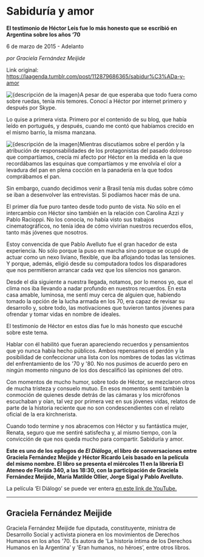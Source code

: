 # Sabiduría y amor

**El testimonio de Héctor Leis fue lo más honesto que se escribió en Argentina sobre los años ‘70**

6 de marzo de 2015 - Adelanto

_por Graciela Fernández Meijide_

Link original: https://laagenda.tumblr.com/post/112879686365/sabidur%C3%ADa-y-amor

![{descripción de la imagen}](https://64.media.tumblr.com/616e93fbc22c0b566f9c3a276f4d4ab6/tumblr_inline_pjztfk8KLL1t6q87u_500.png)A pesar de que esperaba que todo fuera como sobre ruedas, tenía mis temores. Conocí a Héctor por internet primero y después por Skype. 

Lo quise a primera vista. Primero por el contenido de su blog, que había leído en portugués, y después, cuando me contó que habíamos crecido en el mismo barrio, la misma manzana. 

![{descripción de la imagen}](https://64.media.tumblr.com/2a49fc271d48f277a293a4f74761e75e/tumblr_inline_pjztfkKdTv1t6q87u_250.png)Mientras discutíamos sobre el perdón y la atribución de responsabilidades de los protagonistas del pasado doloroso que compartíamos, crecía mi afecto por Héctor en la medida en la que recordábamos las esquinas que compartíamos y me envolvía el olor a levadura del pan en plena cocción en la panadería en la que todos comprábamos el pan. 

Sin embargo, cuando decidimos venir a Brasil tenía mis dudas sobre cómo se iban a desenvolver las entrevistas. Si podíamos hacer más de una. 

El primer día fue puro tanteo desde todo punto de vista. No sólo en el intercambio con Héctor sino también en la relación con Carolina Azzi y Pablo Racioppi. No los conocía, no había visto sus trabajos cinematográficos, no tenía idea de cómo vivirían nuestros recuerdos ellos, tanto más jóvenes que nosotros. 

Estoy convencida de que Pablo Avelluto fue el gran hacedor de esta experiencia. No sólo porque la puso en marcha sino porque se ocupó de actuar como un nexo liviano, flexible, que iba aflojando todas las tensiones. Y porque, además, eligió desde su computadora todos los disparadores que nos permitieron arrancar cada vez que los silencios nos ganaron. 

Desde el día siguiente a nuestra llegada, notamos, por lo menos yo, que el clima nos iba llevando a nadar profundo en nuestros recuerdos. En esta casa amable, luminosa, me sentí muy cerca de alguien que, habiendo tomado la opción de la lucha armada en los 70, era capaz de revisar su desarrollo y, sobre todo, las motivaciones que tuvieron tantos jóvenes para ofrendar y tomar vidas en nombre de ideales. 

El testimonio de Héctor en estos días fue lo más honesto que escuché sobre este tema. 

Hablar con él habilitó que fueran apareciendo recuerdos y pensamientos que yo nunca había hecho públicos. Ambos repensamos el perdón y la posibilidad de confeccionar una lista con los nombres de todas las víctimas del enfrentamiento de los '70 y '80. No nos pusimos de acuerdo pero en ningún momento ninguno de los dos descalificó las opiniones del otro. 

Con momentos de mucho humor, sobre todo de Héctor, se mezclaron otros de mucha tristeza y consuelo mutuo. En esos momentos sentí también la conmoción de quienes desde detrás de las cámaras y los micrófonos escuchaban y oían, tal vez por primera vez en sus jóvenes vidas, relatos de parte de la historia reciente que no son condescendientes con el relato oficial de la era kirchnerista. 

Cuando todo termine y nos abracemos con Héctor y su fantástica mujer, Renata, seguro que me sentiré satisfecha y, al mismo tiempo, con la convicción de que nos queda mucho para compartir. Sabiduría y amor.

**Este es uno de los epílogos de *El Diálogo*, el libro de conversaciones entre Graciela Fernández Meijide y Héctor Ricardo Leis basado en la película del mismo nombre. El libro se presenta el miércoles 11 en la librería El Ateneo de Florida 340, a las 18:30, con la participación de Graciela Fernández Meijide, María Matilde Ollier, Jorge Sigal y Pablo Avelluto.**

La película ‘El Diálogo’ se puede ver entera [en este link de YouTube.](http://youtu.be/l-Hh0wY7ZU0)



---

 Graciela Fernández Meijide
---------------------------

 Graciela Fernández Meijide fue diputada, constituyente, ministra de Desarrollo Social y activista pionera en los movimientos de Derechos Humanos en los años '70. Es autora de 'La historia íntima de los Derechos Humanos en la Argentina’ y 'Eran humanos, no héroes’, entre otros libros.


